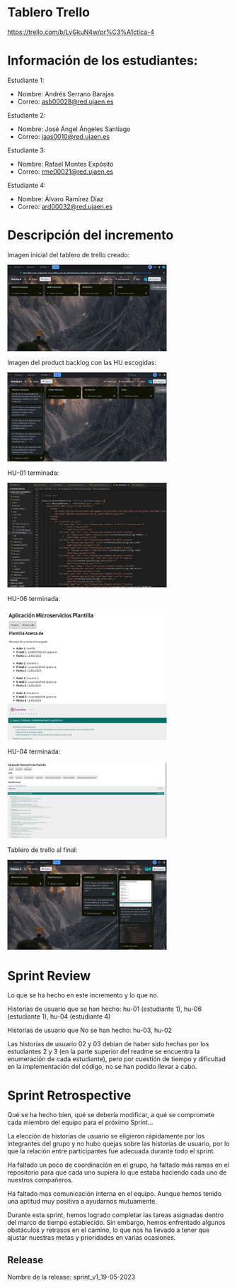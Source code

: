 # Tablero Trello

https://trello.com/b/LyGkuN4w/pr%C3%A1ctica-4

# Información de los estudiantes:

Estudiante 1:
- Nombre: Andrés Serrano Barajas 
- Correo: asb00028@red.ujaen.es

Estudiante 2:
- Nombre: José Ángel Ángeles Santiago 
- Correo: jaas0010@red.ujaen.es

Estudiante 3:
- Nombre: Rafael Montes Expósito 
- Correo: rme00021@red.ujaen.es

Estudiante 4:
- Nombre: Álvaro Ramírez Díaz 
- Correo: ard00032@red.ujaen.es

# Descripción del incremento

Imagen inicial del tablero de trello creado:

<img src='imagenes/trello-inicio.PNG' heigth='100' width='360'>

Imagen del product backlog con las HU escogidas:

<img src='imagenes/decision-product-backlog.PNG' heigth='100' width='360'>

HU-01 terminada:

<img src='imagenes/hu-1.PNG' heigth='100' width='360'>

HU-06 terminada:

<img src='imagenes/hu-06.PNG' heigth='100' width='360'>

HU-04 terminada:

<img src='imagenes/hu-04.png' heigth='100' width='360'>

Tablero de trello al final:

<img src='imagenes/trello-final.PNG' heigth='100' width='360'>


# Sprint Review

Lo que se ha hecho en este incremento y lo que no.

Historias de usuario que se han hecho: hu-01 (estudiante 1), hu-06 (estudiante 1), hu-04 (estudiante 4)

Historias de usuario que No se han hecho: hu-03, hu-02

Las historias de usuario 02 y 03 debian de haber sido hechas por los estudiantes 2 y 3 (en la parte superior del readme se encuentra la enumeración de cada estudiante), pero por cuestión de tiempo y dificultad en la implementación del código, no se han podido llevar a cabo.

# Sprint Retrospective

Qué se ha hecho bien, qué se debería modificar, a qué se compromete cada miembro del equipo para el próximo Sprint...

La elección de historias de usuario se eligieron rápidamente por los integrantes del grupo y no hubo quejas sobre las historias de usuario, por lo que la relación entre participantes fue adecuada durante todo el sprint.

Ha faltado un poco de coordinación en el grupo, ha faltado más ramas en el repositorio para que cada uno supiera lo que estaba haciendo cada uno de nuestros compañeros.

Ha faltado mas comunicación interna en el equipo. Aunque hemos tenido una aptitud muy positiva a ayudarnos mutuamente.

Durante esta sprint, hemos logrado completar las tareas asignadas dentro del marco de tiempo establecido. Sin embargo, hemos enfrentado algunos obstáculos y retrasos en el camino, lo que nos ha llevado a tener que ajustar nuestras metas y prioridades en varias ocasiones.

## Release

Nombre de la release: sprint_v1_19-05-2023